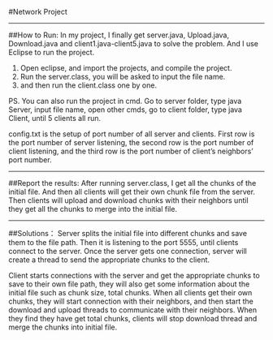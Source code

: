 #Network Project_____________________________________________________________________________________________________________##How to Run:In my project, I finally get server.java, Upload.java, Download.java and client1.java-client5.java to solve the problem. And I use Eclipse to run the project.1. Open eclipse, and import the projects, and compile the project. 2. Run the server.class, you will be asked to input the file name.3. and then run the client.class one by one. PS. You can also run the project in cmd. Go to server folder, type java Server, input file name, open other cmds, go to client folder, type java Client, until 5 clients all run.config.txt is the setup of port number of all server and clients. First row is the port number of server listening, the second row is the port number of client listening, and the third row is the port number of client’s neighbors’ port number._____________________________________________________________________________________________________________##Report the results:After running server.class, I get all the chunks of the initial file. And then all clients will get their own chunk file from the server. Then clients will upload and download chunks with their neighbors until they get all the chunks to merge into the initial file._____________________________________________________________________________________________________________##Solutions：Server splits the initial file into different chunks and save them to the file path. Then it is listening to the port 5555, until clients connect to the server. Once the server gets one connection, server will create a thread to send the appropriate chunks to the client.Client starts connections with the server and get the appropriate chunks to save to their own file path, they will also get some information about the initial file such as chunk size, total chunks. When all clients get their own chunks, they will start connection with their neighbors, and then start the download and upload threads to communicate with their neighbors. When they find they have get total chunks, clients will stop download thread and merge the chunks into initial file.